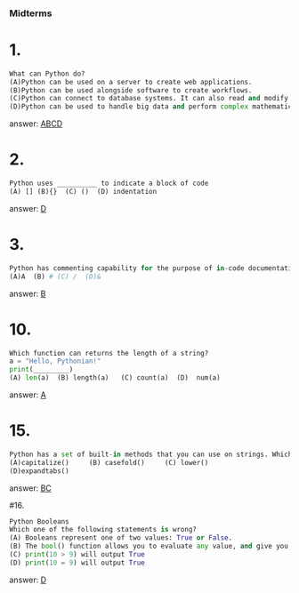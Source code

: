 ### Midterms
# 1.

``` python
What can Python do?
(A)Python can be used on a server to create web applications.
(B)Python can be used alongside software to create workflows.
(C)Python can connect to database systems. It can also read and modify files.
(D)Python can be used to handle big data and perform complex mathematics.

```
answer: [ABCD](https://www.w3schools.com/python/python_intro.asp#:~:text=system%20scripting.-,What%20can%20Python%20do%3F,-Python%20can%20be)

# 2.
``` python
Python uses __________ to indicate a block of code
(A) [] (B){}  (C) ()  (D) indentation

```
answer: [D](https://www.w3schools.com/python/python_syntax.asp#:~:text=Python%20uses%20indentation%20to%20indicate%20a%20block%20of%20code.)

# 3.
``` python
Python has commenting capability for the purpose of in-code documentation. Comments start with a  __________
(A)A  (B) # (C) /  (D)&

```
answer: [B](https://www.w3schools.com/python/python_comments.asp#:~:text=Comments%20starts%20with%20a%20%23)

# 10.
``` python
Which function can returns the length of a string?
a = "Hello, Pythonian!"
print(_________)
(A) len(a)  (B) length(a)   (C) count(a)  (D)  num(a)
```
answer: [A](https://www.w3schools.com/python/python_strings.asp#:~:text=For%20Loops%20chapter.-,String%20Length,-To%20get%20the)

# 15.
``` python
Python has a set of built-in methods that you can use on strings. Which method can converts string into lower case ?
(A)capitalize()     (B) casefold()     (C) lower()  
(D)expandtabs()
```
answer: [B](https://www.w3schools.com/python/ref_string_casefold.asp)[C](https://www.w3schools.com/python/ref_string_lower.asp)

#16.
``` python
Python Booleans
Which one of the following statements is wrong?
(A) Booleans represent one of two values: True or False. 
(B) The bool() function allows you to evaluate any value, and give you True or False in return, 
(C) print(10 > 9) will output True  
(D) print(10 = 9) will output True
```
answer: [D](https://www.w3schools.com/python/python_booleans.asp)

``` python

```

``` python

```

``` python

```

``` python

```

``` python

```

``` python

```

``` python

```
